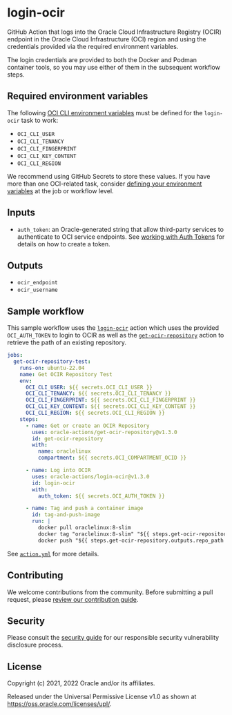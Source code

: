 # login-ocir

GitHub Action that logs into the Oracle Cloud Infrastructure Registry (OCIR) endpoint in the Oracle Cloud Infrastructure
(OCI) region and using the credentials provided via the required environment variables.

The login credentials are provided to both the Docker and Podman container tools, so you may use either of them in the
subsequent workflow steps.

## Required environment variables

The following [OCI CLI environment variables][1] must be defined for the `login-ocir` task to work:

- `OCI_CLI_USER`
- `OCI_CLI_TENANCY`
- `OCI_CLI_FINGERPRINT`
- `OCI_CLI_KEY_CONTENT`
- `OCI_CLI_REGION`

We recommend using GitHub Secrets to store these values. If you have more than one OCI-related task, consider [defining
your environment variables][2] at the job or workflow level.

## Inputs

- `auth_token`: an Oracle-generated string that allow third-party services to authenticate to OCI service endpoints. See
  [working with Auth Tokens][3] for details on how to create a token.

## Outputs

- `ocir_endpoint`
- `ocir_username`

## Sample workflow

This sample workflow uses the [`login-ocir`][3] action which uses the provided `OCI_AUTH_TOKEN` to login to OCIR as well
as the [`get-ocir-repository`][4] action to retrieve the path of an existing repository.

```yaml
jobs:
  get-ocir-repository-test:
    runs-on: ubuntu-22.04
    name: Get OCIR Repository Test
    env:
      OCI_CLI_USER: ${{ secrets.OCI_CLI_USER }}
      OCI_CLI_TENANCY: ${{ secrets.OCI_CLI_TENANCY }}
      OCI_CLI_FINGERPRINT: ${{ secrets.OCI_CLI_FINGERPRINT }}
      OCI_CLI_KEY_CONTENT: ${{ secrets.OCI_CLI_KEY_CONTENT }}
      OCI_CLI_REGION: ${{ secrets.OCI_CLI_REGION }}
    steps:
      - name: Get or create an OCIR Repository
        uses: oracle-actions/get-ocir-repository@v1.3.0
        id: get-ocir-repository
        with:
          name: oraclelinux
          compartment: ${{ secrets.OCI_COMPARTMENT_OCID }}

      - name: Log into OCIR
        uses: oracle-actions/login-ocir@v1.3.0
        id: login-ocir
        with:
          auth_token: ${{ secrets.OCI_AUTH_TOKEN }}

      - name: Tag and push a container image
        id: tag-and-push-image
        run: |
          docker pull oraclelinux:8-slim
          docker tag "oraclelinux:8-slim" "${{ steps.get-ocir-repository.outputs.repo_path }}:8-slim"
          docker push "${{ steps.get-ocir-repository.outputs.repo_path }}:8-slim"
```

See [`action.yml`](./action.yml) for more details.

## Contributing

We welcome contributions from the community. Before submitting a pull request, please
[review our contribution guide](./CONTRIBUTING.md).

## Security

Please consult the [security guide](./SECURITY.md) for our responsible security vulnerability disclosure process.

## License

Copyright (c) 2021, 2022 Oracle and/or its affiliates.

Released under the Universal Permissive License v1.0 as shown at <https://oss.oracle.com/licenses/upl/>.

[1]: https://docs.oracle.com/en-us/iaas/Content/API/SDKDocs/clienvironmentvariables.htm
[2]: https://docs.github.com/en/actions/learn-github-actions/environment-variables
[3]: https://docs.oracle.com/en-us/iaas/Content/Identity/Tasks/managingcredentials.htm#Working
[4]: https://github.com/oracle-actions/get-ocir-repository
